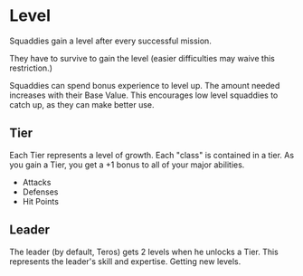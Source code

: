 # Level
Squaddies gain a level after every successful mission.

They have to survive to gain the level (easier difficulties may waive this restriction.)

Squaddies can spend bonus experience to level up.
The amount needed increases with their Base Value.
This encourages low level squaddies to catch up, as they can make better use.

## Tier
Each Tier represents a level of growth. Each "class" is contained in a tier.
As you gain a Tier, you get a +1 bonus to all of your major abilities.
- Attacks
- Defenses
- Hit Points

## Leader
The leader (by default, Teros) gets 2 levels when he unlocks a Tier. This represents the leader's skill and expertise.
Getting new levels.
